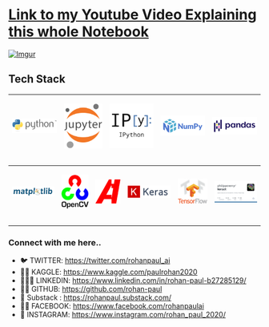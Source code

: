 # [Link to my Youtube Video Explaining this whole Notebook](https://www.youtube.com/watch?v=q6E8kGbpaMI&list=PLxqBkZuBynVRyOJs4RWmB_fKlOVe5S8CR&index=27)

[![Imgur](https://imgur.com/i1HIpnS.png)](https://www.youtube.com/watch?v=q6E8kGbpaMI&list=PLxqBkZuBynVRyOJs4RWmB_fKlOVe5S8CR&index=27)

## Tech Stack

| <a href="https://www.python.org/"><p align="center"><img width = "auto" height= "auto" src="./assets/tech_stack/python.png" /></p></a> | <a href="https://jupyter.org/"><p align="center"><img width = "auto" height= "auto" src="./assets/tech_stack/jupyter.png" /></p></a> | <a href="https://ipython.org/"><p align="center"><img width = "auto" height= "auto" src="./assets/tech_stack/IPython.png" /></p></a> | <a href="https://numpy.org/"><p align="center"><img width = "auto" height= "auto" src="./assets/tech_stack/numpy.png" /></p></a> | <a href="https://pandas.pydata.org/"><p align="center"><img width = "auto" height= "auto" src="./assets/tech_stack/pandas.png" /></p></a> |
| -------------------------------------------------------------------------------------------------------------------------------------- | ------------------------------------------------------------------------------------------------------------------------------------ | ------------------------------------------------------------------------------------------------------------------------------------ | -------------------------------------------------------------------------------------------------------------------------------- | ----------------------------------------------------------------------------------------------------------------------------------------- |

| <a href="https://matplotlib.org/"><p align="center"><img width = "auto" height= "auto" src="./assets/tech_stack/matplotlib.png" /></p></a> | <a href="https://opencv.org/"><p align="center"><img width = "auto" height= "auto" src="./assets/tech_stack/opencv.png" /></p></a> | <a href="https://albumentations.ai/"><p align="center"><img width = "auto" height= "auto" src="./assets/tech_stack/albumentations.png" /></p></a> | <a href="https://keras.io/"><p align="center"><img width = "auto" height= "auto" src="./assets/tech_stack/keras.png" /></p></a> | <a href="https://www.tensorflow.org/"><p align="center"><img width = "auto" height= "auto" src="./assets/tech_stack/tensorflow.png" /></p></a> | <a href="https://github.com/philipperemy/keract"><p align="center"><img width = "auto" height= "auto" src="./assets/tech_stack/keract.png" /></p></a> |
| ------------------------------------------------------------------------------------------------------------------------------------------ | ---------------------------------------------------------------------------------------------------------------------------------- | ------------------------------------------------------------------------------------------------------------------------------------------------- | ------------------------------------------------------------------------------------------------------------------------------- | ---------------------------------------------------------------------------------------------------------------------------------------------- | ----------------------------------------------------------------------------------------------------------------------------------------------------- |

--------------

### Connect with me here..

- 🐦 TWITTER: https://twitter.com/rohanpaul_ai
- ​👨‍🔧​ KAGGLE: https://www.kaggle.com/paulrohan2020
- 👨🏻‍💼 LINKEDIN: https://www.linkedin.com/in/rohan-paul-b27285129/
- 👨‍💻 GITHUB: https://github.com/rohan-paul
- 🤖 Substack : https://rohanpaul.substack.com/
- 🧑‍🦰 FACEBOOK: https://www.facebook.com/rohanpaulai
- 📸 INSTAGRAM: https://www.instagram.com/rohan_paul_2020/